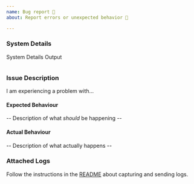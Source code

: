 ```yaml
---
name: Bug report 🐛
about: Report errors or unexpected behavior 🤔

---
```


<!--

BEFORE SUBMITTING A NEW ISSUE, PLEASE READ THE TROUBLESHOOTING DOCS!
https://github.com/PowerShell/vscode-powershell/tree/master/docs/troubleshooting.md

IMPORTANT: you can generate a bug report directly from the
PowerShell extension in Visual Studio Code by selecting
"PowerShell: Upload Bug Report to GitHub" from the command palette.

The more repro details you can provide, along with a zip
of the log files from your session, the better the chances
are for a quick resolution.

You may also want to record a GIF of the bug occurring and
attach it here by dropping the file into the description body.

-->

### System Details

<!--
To help diagnose your issue, the following details are helpful:
- Operating system name and version
- VS Code version
- PowerShell extension version
- Output from `$PSVersionTable`

To get this information, run the following expression in your Integrated Console and paste the output here inside the backticks below:

& {"### VSCode version: $(code -v)"
"`n### VSCode extensions:`n$(code --list-extensions --show-versions | Out-String)"
"`n### PSES version: $($pseditor.EditorServicesVersion)"
"`n### PowerShell version:`n$($PSVersionTable | Out-String)"}


If you are running VSCode Insiders, use this expression instead (and paste the result inside the backticks):

& {"### VSCode version: $(code-insiders -v)"
"`n### VSCode extensions:`n$(code-insiders --list-extensions --show-versions | Out-String)"
"`n### PSES version: $($pseditor.EditorServicesVersion)"
"`n### PowerShell version:`n$($PSVersionTable | Out-String)"}

-->

<!-- PowerShell output from above goes here -->
System Details Output
```

```

### Issue Description

I am experiencing a problem with...

#### Expected Behaviour

-- Description of what *should* be happening --

#### Actual Behaviour

-- Description of what actually happens --

### Attached Logs

Follow the instructions in the [README](https://github.com/PowerShell/vscode-powershell#reporting-problems)
about capturing and sending logs.
